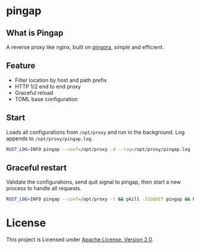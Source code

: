 # pingap

## What is Pingap

A reverse proxy like nginx, built on [pingora](https://github.com/cloudflare/pingora), simple and efficient.

## Feature

- Filter location by host and path prefix
- HTTP 1/2 end to end proxy
- Graceful reload
- TOML base configuration

## Start

Loads all configurations from `/opt/proxy` and run in the background. Log appends to `/opt/proxy/pingap.log`.

```bash
RUST_LOG=INFO pingap --conf=/opt/proxy -d --log=/opt/proxy/pingap.log
```

## Graceful restart

Validate the configurations, send quit signal to pingap, then start a new process to handle all requests.

```bash
RUST_LOG=INFO pingap --conf=/opt/proxy -t && pkill -SIGQUIT pingap && RUST_LOG=INFO pingap --conf=/opt/proxy -d -u --log=/opt/proxy/pingap.log
```

# License

This project is Licensed under [Apache License, Version 2.0](./LICENSE).

